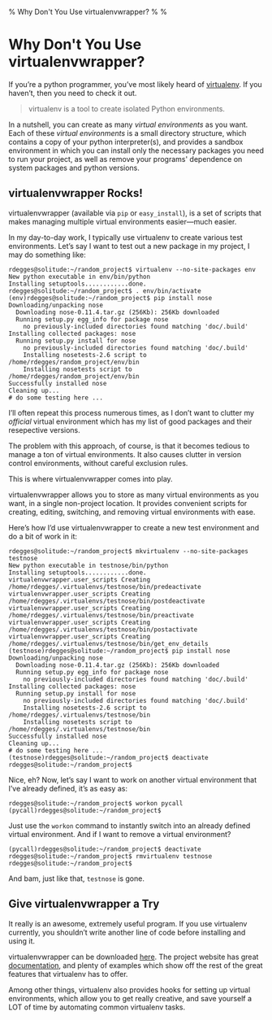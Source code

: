 % Why Don't You Use virtualenvwrapper?
%
%

Why Don't You Use virtualenvwrapper?
====================================

If you’re a python programmer, you’ve most likely heard of
[virtualenv](http://pypi.python.org/pypi/virtualenv). If you haven’t,
then you need to check it out.

> virtualenv is a tool to create isolated Python environments.

In a nutshell, you can create as many *virtual environments* as you
want. Each of these *virtual environments* is a small directory
structure, which contains a copy of your python interpreter(s), and
provides a sandbox environment in which you can install only the
necessary packages you need to run your project, as well as remove your
programs' dependence on system packages and python versions.

virtualenvwrapper Rocks!
------------------------

virtualenvwrapper (available via `pip` or `easy_install`), is a set of
scripts that makes managing multiple virtual environments easier—much
easier.

In my day-to-day work, I typically use virtualenv to create various test
environments. Let’s say I want to test out a new package in my project,
I may do something like:

    rdegges@solitude:~/random_project$ virtualenv --no-site-packages env
    New python executable in env/bin/python
    Installing setuptools............done.
    rdegges@solitude:~/random_project$ . env/bin/activate
    (env)rdegges@solitude:~/random_project$ pip install nose
    Downloading/unpacking nose
      Downloading nose-0.11.4.tar.gz (256Kb): 256Kb downloaded
      Running setup.py egg_info for package nose
        no previously-included directories found matching 'doc/.build'
    Installing collected packages: nose
      Running setup.py install for nose
        no previously-included directories found matching 'doc/.build'
        Installing nosetests-2.6 script to /home/rdegges/random_project/env/bin
        Installing nosetests script to /home/rdegges/random_project/env/bin
    Successfully installed nose
    Cleaning up...
    # do some testing here ...

I’ll often repeat this process numerous times, as I don’t want to
clutter my *official* virtual environment which has my list of good
packages and their resepective versions.

The problem with this approach, of course, is that it becomes tedious to
manage a ton of virtual environments. It also causes clutter in version
control environments, without careful exclusion rules.

This is where virtualenvwrapper comes into play.

virtualenvwrapper allows you to store as many virtual environments as
you want, in a single non-project location. It provides convenient
scripts for creating, editing, switching, and removing virtual
environments with ease.

Here’s how I’d use virtualenvwrapper to create a new test environment
and do a bit of work in it:

    rdegges@solitude:~/random_project$ mkvirtualenv --no-site-packages testnose
    New python executable in testnose/bin/python
    Installing setuptools............done.
    virtualenvwrapper.user_scripts Creating /home/rdegges/.virtualenvs/testnose/bin/predeactivate
    virtualenvwrapper.user_scripts Creating /home/rdegges/.virtualenvs/testnose/bin/postdeactivate
    virtualenvwrapper.user_scripts Creating /home/rdegges/.virtualenvs/testnose/bin/preactivate
    virtualenvwrapper.user_scripts Creating /home/rdegges/.virtualenvs/testnose/bin/postactivate
    virtualenvwrapper.user_scripts Creating /home/rdegges/.virtualenvs/testnose/bin/get_env_details
    (testnose)rdegges@solitude:~/random_project$ pip install nose
    Downloading/unpacking nose
      Downloading nose-0.11.4.tar.gz (256Kb): 256Kb downloaded
      Running setup.py egg_info for package nose
        no previously-included directories found matching 'doc/.build'
    Installing collected packages: nose
      Running setup.py install for nose
        no previously-included directories found matching 'doc/.build'
        Installing nosetests-2.6 script to /home/rdegges/.virtualenvs/testnose/bin
        Installing nosetests script to /home/rdegges/.virtualenvs/testnose/bin
    Successfully installed nose
    Cleaning up...
    # do some testing here ...
    (testnose)rdegges@solitude:~/random_project$ deactivate
    rdegges@solitude:~/random_project$

Nice, eh? Now, let’s say I want to work on another virtual environment
that I’ve already defined, it’s as easy as:

    rdegges@solitude:~/random_project$ workon pycall
    (pycall)rdegges@solitude:~/random_project$

Just use the `workon` command to instantly switch into an already
defined virtual environment. And if I want to remove a virtual
environment?

    (pycall)rdegges@solitude:~/random_project$ deactivate
    rdegges@solitude:~/random_project$ rmvirtualenv testnose
    rdegges@solitude:~/random_project$

And bam, just like that, `testnose` is gone.

Give virtualenvwrapper a Try
----------------------------

It really is an awesome, extremely useful program. If you use virtualenv
currently, you shouldn’t write another line of code before installing
and using it.

virtualenvwrapper can be downloaded
[here](http://www.doughellmann.com/projects/virtualenvwrapper/). The
project website has great
[documentation](http://www.doughellmann.com/docs/virtualenvwrapper/),
and plenty of examples which show off the rest of the great features
that virtualenv has to offer.

Among other things, virtualenv also provides hooks for setting up
virtual environments, which allow you to get really creative, and save
yourself a LOT of time by automating common virtualenv tasks.
